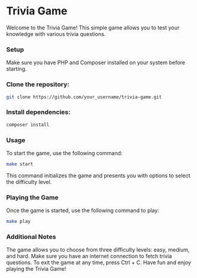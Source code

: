 # Trivia Game
Welcome to the Trivia Game! This simple game allows you to test your knowledge with various trivia questions.

### Setup
Make sure you have PHP and Composer installed on your system before starting.

### Clone the repository:
```bash
git clone https://github.com/your_username/trivia-game.git
```

### Install dependencies:
```bash
composer install
```

### Usage
To start the game, use the following command:
```bash
make start
```

This command initializes the game and presents you with options to select the difficulty level.

### Playing the Game
Once the game is started, use the following command to play:

```bash
make play
```

### Additional Notes
The game allows you to choose from three difficulty levels: easy, medium, and hard.
Make sure you have an internet connection to fetch trivia questions.
To exit the game at any time, press Ctrl + C.
Have fun and enjoy playing the Trivia Game!
